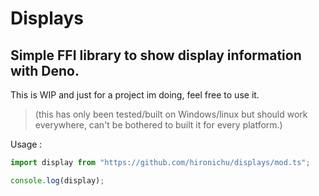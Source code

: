 # Displays

## Simple FFI library to show display information with Deno.

This is WIP and just for a project im doing, feel free to use it. 

> (this has only been tested/built on Windows/linux but should work everywhere, can't be bothered to built it for every platform.)

Usage : 
```typescript
import display from "https://github.com/hironichu/displays/mod.ts";

console.log(display);

```
